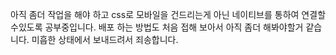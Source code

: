 아직 좀더 작업을 해야 하고 css로 모바일을 건드리는게 아닌 네이티브를 통하여 연결할수있도록 공부중입니다.
배포 하는 방법도 처음 접해 보아서 아직 좀더 해봐야할거 같습니다. 미흡한 상태에서 보내드려서 죄송합니다.
